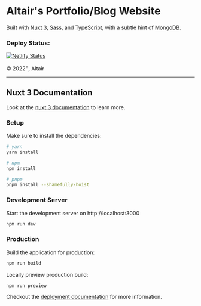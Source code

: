 # Altair's Portfolio/Blog Website

Built with [Nuxt 3](https://nuxtjs.org/),
[Sass](https://sass-lang.com), and [TypeScript](https://www.typescriptlang.org),
with a subtle hint of [MongoDB](https://www.mongodb.com).

### Deploy Status:

[![Netlify Status](https://api.netlify.com/api/v1/badges/e0f5d7d0-9d2a-45ae-8962-6e3af2ec4cf3/deploy-status)](https://app.netlify.com/sites/amittai/deploys)

&copy; ${2022}^{+}$, Altair

---

## Nuxt 3 Documentation

Look at the [nuxt 3 documentation](https://v3.nuxtjs.org) to learn more.

### Setup

Make sure to install the dependencies:

```bash
# yarn
yarn install

# npm
npm install

# pnpm
pnpm install --shamefully-hoist
```

### Development Server

Start the development server on http://localhost:3000

```bash
npm run dev
```

### Production

Build the application for production:

```bash
npm run build
```

Locally preview production build:

```bash
npm run preview
```

Checkout the [deployment documentation](https://v3.nuxtjs.org/docs/deployment) for more information.
